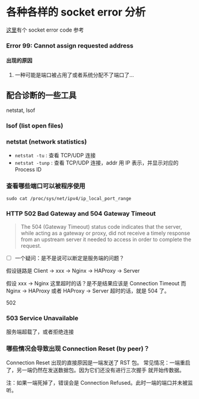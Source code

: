 # 各种各样的 socket error 分析

[这里](https://gist.github.com/gabrielfalcao/4216897)有个 socket error code 参考


### Error 99: Cannot assign requested address

#### 出现的原因

1. 一种可能是端口被占用了或者系统分配不了端口了...


## 配合诊断的一些工具

netstat, lsof

### lsof (list open files)

### netstat (network statistics)

- `netstat -tu` : 查看 TCP/UDP 连接
- `netstat -tunp` : 查看 TCP/UDP 连接，addr 用 IP 表示，并显示对应的 Process ID

### 查看哪些端口可以被程序使用

`sudo cat /proc/sys/net/ipv4/ip_local_port_range`

### HTTP 502 Bad Gateway and 504 Gateway Timeout

> The 504 (Gateway Timeout) status code indicates that the server,
while acting as a gateway or proxy, did not receive a timely response
from an upstream server it needed to access in order to complete the
request.

- [ ] 一个疑问：是不是说可以断定是服务端的问题？

假设链路是 Client -> xxx -> Nginx -> HAProxy -> Server

假设 xxx -> Nginx 这里超时的话？是不是结果应该是 Connection Timeout
而 Nginx -> HAProxy 或者 HAProxy -> Server 超时的话，就是 504 了。

502

### 503 Service Unavailable

服务端超载了，或者拒绝连接

### 哪些情况会导致出现 Connection Reset (by peer)？
Connection Reset 出现的直接原因是一端发送了 RST 包。
常见情况：一端重启了，另一端仍然在发送数据包。因为它们还没有进行三次握手
就开始传数据。

注：如果一端死掉了，错误会是 Connection Refused。此时一端的端口并未被监听。
